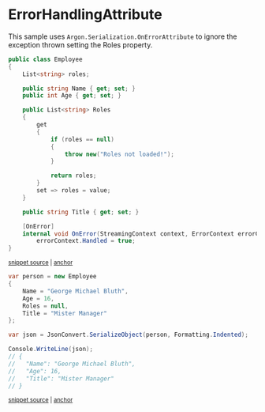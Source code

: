 # ErrorHandlingAttribute

This sample uses `Argon.Serialization.OnErrorAttribute` to ignore the exception thrown setting the Roles property.


<!-- snippet: ErrorHandlingAttributeTypes -->
<a id='snippet-errorhandlingattributetypes'></a>
```cs
public class Employee
{
    List<string> roles;

    public string Name { get; set; }
    public int Age { get; set; }

    public List<string> Roles
    {
        get
        {
            if (roles == null)
            {
                throw new("Roles not loaded!");
            }

            return roles;
        }
        set => roles = value;
    }

    public string Title { get; set; }

    [OnError]
    internal void OnError(StreamingContext context, ErrorContext errorContext) =>
        errorContext.Handled = true;
}
```
<sup><a href='/src/Tests/Documentation/Samples/Serializer/ErrorHandlingAttribute.cs#L7-L37' title='Snippet source file'>snippet source</a> | <a href='#snippet-errorhandlingattributetypes' title='Start of snippet'>anchor</a></sup>
<!-- endSnippet -->

<!-- snippet: ErrorHandlingAttributeUsage -->
<a id='snippet-errorhandlingattributeusage'></a>
```cs
var person = new Employee
{
    Name = "George Michael Bluth",
    Age = 16,
    Roles = null,
    Title = "Mister Manager"
};

var json = JsonConvert.SerializeObject(person, Formatting.Indented);

Console.WriteLine(json);
// {
//   "Name": "George Michael Bluth",
//   "Age": 16,
//   "Title": "Mister Manager"
// }
```
<sup><a href='/src/Tests/Documentation/Samples/Serializer/ErrorHandlingAttribute.cs#L42-L61' title='Snippet source file'>snippet source</a> | <a href='#snippet-errorhandlingattributeusage' title='Start of snippet'>anchor</a></sup>
<!-- endSnippet -->

